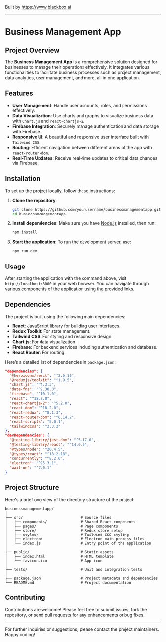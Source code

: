 
Built by https://www.blackbox.ai

---

# Business Management App

## Project Overview

The **Business Management App** is a comprehensive solution designed for businesses to manage their operations effectively. It integrates various functionalities to facilitate business processes such as project management, data analytics, user management, and more, all in one application.

## Features

- **User Management**: Handle user accounts, roles, and permissions effectively.
- **Data Visualization**: Use charts and graphs to visualize business data with `Chart.js` and `react-chartjs-2`.
- **Firebase Integration**: Securely manage authentication and data storage with Firebase.
- **Responsive UI**: A beautiful and responsive user interface built with `Tailwind CSS`.
- **Routing**: Efficient navigation between different areas of the app with `react-router-dom`.
- **Real-Time Updates**: Receive real-time updates to critical data changes via Firebase.

## Installation

To set up the project locally, follow these instructions:

1. **Clone the repository**:
   ```bash
   git clone https://github.com/yourusername/businessmanagementapp.git
   cd businessmanagementapp
   ```
   
2. **Install dependencies**:
   Make sure you have [Node.js](https://nodejs.org/) installed, then run:
   ```bash
   npm install
   ```

3. **Start the application**:
   To run the development server, use:
   ```bash
   npm run dev
   ```

## Usage

After starting the application with the command above, visit `http://localhost:3000` in your web browser. You can navigate through various components of the application using the provided links.

## Dependencies

The project is built using the following main dependencies:

- **React**: JavaScript library for building user interfaces.
- **Redux Toolkit**: For state management.
- **Tailwind CSS**: For styling and responsive design.
- **Chart.js**: For data visualization.
- **Firebase**: For backend services including authentication and database.
- **React Router**: For routing.

Here’s a detailed list of dependencies in `package.json`:

```json
"dependencies": {
  "@heroicons/react": "^2.0.18",
  "@reduxjs/toolkit": "^1.9.5",
  "chart.js": "^4.3.3",
  "date-fns": "^2.30.0",
  "firebase": "^10.1.0",
  "react": "^18.2.0",
  "react-chartjs-2": "^5.2.0",
  "react-dom": "^18.2.0",
  "react-redux": "^8.1.3",
  "react-router-dom": "^6.14.2",
  "react-scripts": "5.0.1",
  "tailwindcss": "^3.3.3"
},
"devDependencies": {
  "@testing-library/jest-dom": "^5.17.0",
  "@testing-library/react": "^14.0.0",
  "@types/node": "^20.4.5",
  "@types/react": "^18.2.18",
  "concurrently": "^8.2.0",
  "electron": "^25.3.1",
  "wait-on": "^7.0.1"
}
```

## Project Structure

Here's a brief overview of the directory structure of the project:

```
businessmanagementapp/
│
├── src/                          # Source files
│   ├── components/               # Shared React components
│   ├── pages/                    # Page components
│   ├── store/                    # Redux store setup
│   ├── styles/                   # Tailwind CSS styling
│   ├── electron/                 # Electron main process files
│   └── index.js                  # Entry point of the application
│
├── public/                       # Static assets
│   ├── index.html                # HTML template
│   └── favicon.ico               # App icon
│
├── tests/                        # Unit and integration tests
│
├── package.json                  # Project metadata and dependencies
└── README.md                     # Project documentation
```

## Contributing

Contributions are welcome! Please feel free to submit issues, fork the repository, or send pull requests for any enhancements or bug fixes.

---

For further inquiries or suggestions, please contact the project maintainers. Happy coding!
